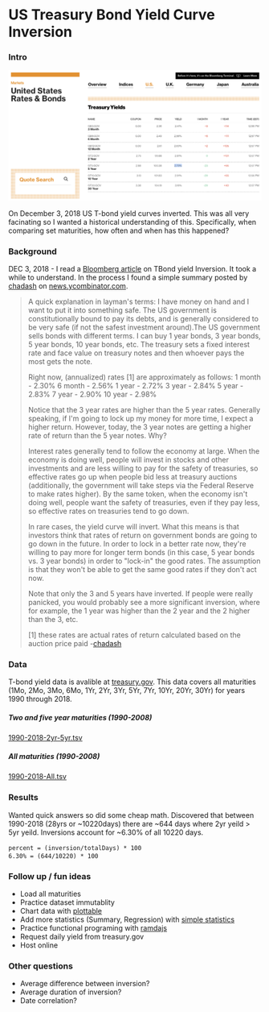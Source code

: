 # US Treasury Bond Yield Curve Inversion

### Intro
![Image of inversion](https://github.com/mgruesbeck/TBondCurve-US/blob/master/src/images/ScreenShot2018-12-04at9.56.39AM.png)

On December 3, 2018 US T-bond yield curves inverted. This was all very facinating so I wanted a historical understanding of this. Specifically, when comparing set maturities, how often and when has this happened?

### Background

DEC 3, 2018 - I read a [Bloomberg article](https://www.bloomberg.com/opinion/articles/2018-12-03/u-s-yield-curve-just-inverted-that-s-huge) on TBond yield Inversion. It took a while to understand. In the process I found a simple summary posted by [chadash](https://news.ycombinator.com/user?id=chadash) on [news.ycombinator.com](https://news.ycombinator.com/item?id=18593407).

>A quick explanation in layman's terms:
>I have money on hand and I want to put it into something safe. The US government is constitutionally bound to pay its debts, and is generally considered to be very safe (if not the safest investment around).The US government sells bonds with different terms. I can buy 1 year bonds, 3 year bonds, 5 year bonds, 10 year bonds, etc. The treasury sets a fixed interest rate and face value on treasury notes and then whoever pays the most gets the note.
>
>Right now, (annualized) rates [1] are approximately as follows: 1 month - 2.30% 6 month - 2.56% 1 year - 2.72% 3 year - 2.84% 5 year - 2.83% 7 year - 2.90% 10 year - 2.98%
>
>Notice that the 3 year rates are higher than the 5 year rates. Generally speaking, if I'm going to lock up my money for more time, I expect a higher return. However, today, the 3 year notes are getting a higher rate of return than the 5 year notes. Why?
>
>Interest rates generally tend to follow the economy at large. When the economy is doing well, people will invest in stocks and other investments and are less willing to pay for the safety of treasuries, so effective rates go up when people bid less at treasury auctions (additionally, the government will take steps via the Federal Reserve to make rates higher). By the same token, when the economy isn't doing well, people want the safety of treasuries, even if they pay less, so effective rates on treasuries tend to go down.
>
>In rare cases, the yield curve will invert. What this means is that investors think that rates of return on government bonds are going to go down in the future. In order to lock in a better rate now, they're willing to pay more for longer term bonds (in this case, 5 year bonds vs. 3 year bonds) in order to "lock-in" the good rates. The assumption is that they won't be able to get the same good rates if they don't act now.
>
>Note that only the 3 and 5 years have inverted. If people were really panicked, you would probably see a more significant inversion, where for example, the 1 year was higher than the 2 year and the 2 higher than the 3, etc.
>
>[1] these rates are actual rates of return calculated based on the auction price paid
>-[chadash](https://news.ycombinator.com/user?id=chadash)

### Data

T-bond yield data is avalible at [treasury.gov](https://www.treasury.gov/resource-center/data-chart-center/interest-rates/Pages/TextView.aspx?data=yieldAll). This data covers all maturities (1Mo, 2Mo, 3Mo, 6Mo, 1Yr, 2Yr, 3Yr, 5Yr, 7Yr, 10Yr, 20Yr, 30Yr) for years 1990 through 2018.

##### Two and five year maturities (1990-2008)

[1990-2018-2yr-5yr.tsv](https://github.com/mgruesbeck/TBondCurve-US/blob/master/src/data/DailyYield1990-2018-2yr-5yr.tsv)

##### All maturities (1990-2008)

[1990-2018-All.tsv](https://github.com/mgruesbeck/TBondCurve-US/blob/master/src/data/DailyYield1990-2018-All.tsv)

### Results
Wanted quick answers so did some cheap math. Discovered that between 1990-2018 (28yrs or ~10220days) there are ~644 days where 2yr yeild > 5yr yeild. Inversions account for ~6.30% of all 10220 days.

```
percent = (inversion/totalDays) * 100
6.30% = (644/10220) * 100
```

### Follow up / fun ideas
- Load all maturities 
- Practice dataset immutablity
- Chart data with [plottable](http://plottablejs.org/examples/finance)
- Add more statistics (Summary, Regression) with [simple statistics](https://simplestatistics.org)
- Practice functional programing with [ramdajs](https://ramdajs.com)
- Request daily yield from treasury.gov
- Host online

### Other questions
- Average difference between inversion?
- Average duration of inversion?
- Date correlation?